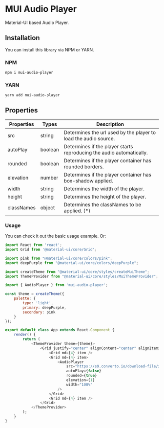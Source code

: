 # MUI Audio Player

Material-UI based Audio Player.

## Installation

You can install this library via NPM or YARN.

### NPM 

```bash
npm i mui-audio-player
```

### YARN 

```bash
yarn add mui-audio-player
```

## Properties

| Properties    | Types         | Description   |
| ------------- | ------------- | ------------- |
| src  | string  | Determines the url used by the player to load the audio source.             | 
| autoPlay  | boolean  |    Determines if the player starts reproducing the audio automatically.           |
| rounded  | boolean  |      Determines if the player container has rounded borders.         |
| elevation  | number  |      Determines if the player container has box-shadow applied.              |
| width  | string  |    Determines the width of the player.                |
| height  | string  |    Determines the height of the player.           |
| classNames  | object  |    Determines the classNames to be applied. (*)          |


### Usage

You can check it out the basic usage example. Or: 

```javascript
import React from 'react';
import Grid from '@material-ui/core/Grid';

import pink from "@material-ui/core/colors/pink";
import deepPurple from "@material-ui/core/colors/deepPurple";

import createTheme from "@material-ui/core/styles/createMuiTheme";
import ThemeProvider from "@material-ui/core/styles/MuiThemeProvider";

import { AudioPlayer } from 'mui-audio-player';

const theme = createTheme({
    palette: {
        type: 'light',
        primary: deepPurple,
        secondary: pink
    }
});

export default class App extends React.Component {
    render() {
        return (
            <ThemeProvider theme={theme}>
                <Grid justify="center" alignContent="center" alignItems="center" container style={{ height: "100vh", backgroundColor: deepPurple["500"] }}>
                    <Grid md={4} item />
                    <Grid md={4} item>
                        <AudioPlayer 
                            src="https://s9.converto.io/download-file/zwXZbmwDyWGN7qkqvVPMcQm0pIajpwdE/file.mp3"
                            autoPlay={false}
                            rounded={true}
                            elevation={1}
                            width="100%"
                        />
                    </Grid>
                    <Grid md={4} item />
                </Grid>
            </ThemeProvider>
        );
    }
}
```